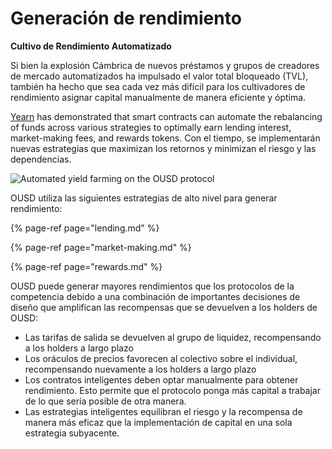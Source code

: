 # Generación de rendimiento

**Cultivo de Rendimiento Automatizado**

Si bien la explosión Cámbrica de nuevos préstamos y grupos de creadores de mercado automatizados ha impulsado el valor total bloqueado \(TVL\), también ha hecho que sea cada vez más difícil para los cultivadores de rendimiento asignar capital manualmente de manera eficiente y óptima.

[Yearn](https://yearn.finance/) has demonstrated that smart contracts can automate the rebalancing of funds across various strategies to optimally earn lending interest, market-making fees, and rewards tokens. Con el tiempo, se implementarán nuevas estrategias que maximizan los retornos y minimizan el riesgo y las dependencias.

![Automated yield farming on the OUSD protocol](../../.gitbook/assets/ousd_earnings_graphic.png)

OUSD utiliza las siguientes estrategias de alto nivel para generar rendimiento:

{% page-ref page="lending.md" %}

{% page-ref page="market-making.md" %}

{% page-ref page="rewards.md" %}

OUSD puede generar mayores rendimientos que los protocolos de la competencia debido a una combinación de importantes decisiones de diseño que amplifican las recompensas que se devuelven a los holders de OUSD:

* Las tarifas de salida se devuelven al grupo de liquidez, recompensando a los holders a largo plazo
* Los oráculos de precios favorecen al colectivo sobre el individual, recompensando nuevamente a los holders a largo plazo
* Los contratos inteligentes deben optar manualmente para obtener rendimiento. Esto permite que el protocolo ponga más capital a trabajar de lo que sería posible de otra manera.
* Las estrategias inteligentes equilibran el riesgo y la recompensa de manera más eficaz que la implementación de capital en una sola estrategia subyacente.

